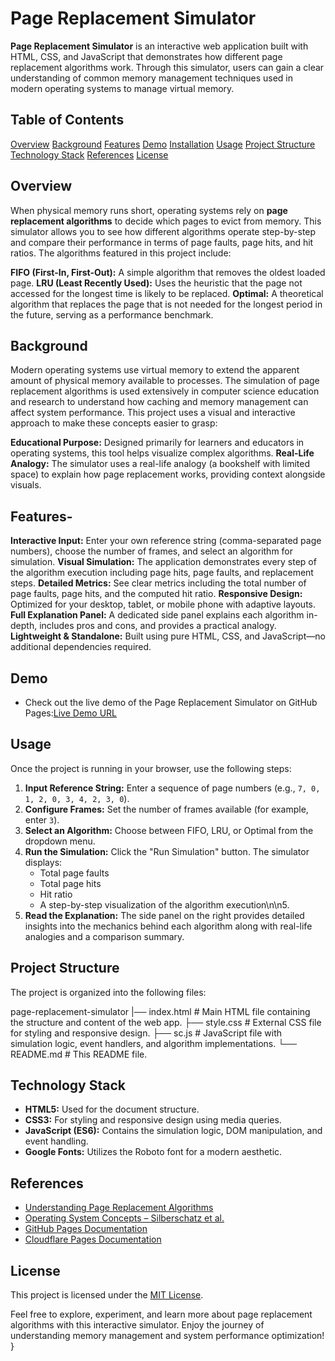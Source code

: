 # Page Replacement Simulator

**Page Replacement Simulator** is an interactive web application built with HTML, CSS, and JavaScript that demonstrates how different page replacement algorithms work. Through this simulator, users can gain a clear understanding of common memory management techniques used in modern operating systems to manage virtual memory.
## Table of Contents
[Overview](#overview)
[Background](#background)
[Features](#features)
[Demo](#demo)
[Installation](#installation)
[Usage](#usage)
[Project Structure](#project-structure)
[Technology Stack](#technology-stack)
[References](#references)
[License](#license)


## Overview
When physical memory runs short, operating systems rely on **page replacement algorithms** to decide which pages to evict from memory. This simulator allows you to see how different algorithms operate step-by-step and compare their performance in terms of page faults, page hits, and hit ratios. The algorithms featured in this project include:

**FIFO (First-In, First-Out):** A simple algorithm that removes the oldest loaded page.
**LRU (Least Recently Used):** Uses the heuristic that the page not accessed for the longest time is likely to be replaced.
**Optimal:** A theoretical algorithm that replaces the page that is not needed for the longest period in the future, serving as a performance benchmark.
## Background
Modern operating systems use virtual memory to extend the apparent amount of physical memory available to processes. The simulation of page replacement algorithms is used extensively in computer science education and research to understand how caching and memory management can affect system performance. This project uses a visual and interactive approach to make these concepts easier to grasp:

**Educational Purpose:** Designed primarily for learners and educators in operating systems, this tool helps visualize complex algorithms.
**Real-Life Analogy:** The simulator uses a real-life analogy (a bookshelf with limited space) to explain how page replacement works, providing context alongside visuals.

## Features- 
**Interactive Input:** Enter your own reference string (comma-separated page numbers), choose the number of frames, and select an algorithm for simulation.
**Visual Simulation:** The application demonstrates every step of the algorithm execution including page hits, page faults, and replacement steps.
**Detailed Metrics:** See clear metrics including the total number of page faults, page hits, and the computed hit ratio.
**Responsive Design:** Optimized for your desktop, tablet, or mobile phone with adaptive layouts.
**Full Explanation Panel:** A dedicated side panel explains each algorithm in-depth, includes pros and cons, and provides a practical analogy.
**Lightweight & Standalone:** Built using pure HTML, CSS, and JavaScript—no additional dependencies required.
## Demo
- Check out the live demo of the Page Replacement Simulator on GitHub Pages:[Live Demo URL](pra.vbhav-y.com) 
## Usage
Once the project is running in your browser, use the following steps:
1. **Input Reference String:**
Enter a sequence of page numbers (e.g., `7, 0, 1, 2, 0, 3, 4, 2, 3, 0`).
2. **Configure Frames:**
    Set the number of frames available (for example, enter `3`).
3. **Select an Algorithm:**
    Choose between FIFO, LRU, or Optimal from the dropdown menu.
4. **Run the Simulation:** 
    Click the \"Run Simulation\" button. The simulator displays:
    - Total page faults
    - Total page hits
    - Hit ratio
    - A step-by-step visualization of the algorithm execution\n\n5. 
5. **Read the Explanation:**
    The side panel on the right provides detailed insights into the mechanics behind each algorithm along with real-life analogies and a comparison summary.

## Project Structure
The project is organized into the following files:

page-replacement-simulator
    |── index.html      # Main HTML file containing the structure and content of the web app.
    ├── style.css       # External CSS file for styling and responsive design.
    ├── sc.js           # JavaScript file with simulation logic, event handlers, and algorithm implementations.
    └── README.md       # This README file.

## Technology Stack
- **HTML5:** Used for the document structure.
- **CSS3:** For styling and responsive design using media queries.
- **JavaScript (ES6):** Contains the simulation logic, DOM manipulation, and event handling.
- **Google Fonts:** Utilizes the Roboto font for a modern aesthetic.

## References
- [Understanding Page Replacement Algorithms](https://en.wikipedia.org/wiki/Page_replacement_algorithm)
- [Operating System Concepts – Silberschatz et al.](https://www.os-book.com/)
- [GitHub Pages Documentation](https://docs.github.com/en/pages)
- [Cloudflare Pages Documentation](https://developers.cloudflare.com/pages/)

## License
This project is licensed under the [MIT License](LICENSE).

Feel free to explore, experiment, and learn more about page replacement algorithms with this interactive simulator. Enjoy the journey of understanding memory management and system performance optimization!
}
